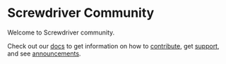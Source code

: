 # Screwdriver Community

Welcome to Screwdriver community.

Check out our [docs](https://docs.screwdriver.cd/) to get information on how to [contribute](https://docs.screwdriver.cd/about/contributing/where-to-contribute), get [support](https://docs.screwdriver.cd/about/support), and see [announcements](https://docs.screwdriver.cd/about/announcements).
